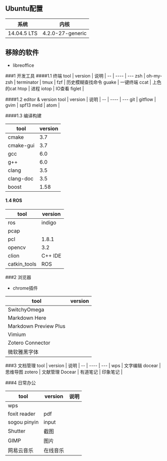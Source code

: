 ## Ubuntu配置    
 系统        | 内核             
---          | ---
 14.04.5 LTS | 4.2.0-27-generic

    
## 移除的软件
-    libreoffice
     

        
###1 开发工具 
####1.1 终端
 tool      | version            | 说明 |
--         | ----             | ---
zsh        | oh-my-zsh        |
terminator |
tmux       |
fzf        | 历史模糊查找命令
guake      | 一键终端
ccat       | 上色的cat
htop       | 进程
iotop      | IO查看
figlet     |


####1.2 editor & version
tool    | version  | 说明 |
--      | ----  | ---
git     |
gitflow |
gvim    | spf13
meld    |
atom    |

####1.3 编译构建   

   tool   | version
---       | ----
cmake     | 3.7
cmake-gui | 3.7
gcc       | 6.0
g++       | 6.0
clang     | 3.5
clang-doc | 3.5
boost     | 1.58

#### 1.4 ROS
tool         | version
---          | ----
ros          | indigo
pcap         |
pcl          | 1.8.1
opencv       | 3.2
clion        | C++ IDE
catkin_tools | ROS

###2 浏览器
- chrome插件   

tool               | version
---                   | ---
SwitchyOmega          |
Markdown Here         |
Markdown Preview Plus |
Vimium                |
Zotero Connector      |
微软雅黑字体          |
 

###3 文档管理
tool     | version     | 说明 |
--       | ----     | ---  |
wps      | 文字编辑
docear   | 思维导图
zotero   | 文献管理
Docear   |
有道笔记 |
印象笔记 |


###4 日常办公  

tool         | version     | 说明 |
---          | ----     | ---
wps          |
foxit reader | pdf
sogou pinyin | input
Shutter      | 截图
GIMP         | 图片
网易云音乐   | 在线音乐



